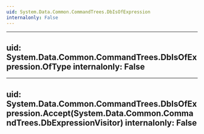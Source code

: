 ```yaml
---
uid: System.Data.Common.CommandTrees.DbIsOfExpression
internalonly: False
---
```


---
uid: System.Data.Common.CommandTrees.DbIsOfExpression.OfType
internalonly: False
---

---
uid: System.Data.Common.CommandTrees.DbIsOfExpression.Accept(System.Data.Common.CommandTrees.DbExpressionVisitor)
internalonly: False
---
